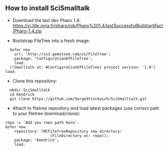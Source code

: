 ## How to install SciSmalltalk

* Download the last dev Pharo 1.4: https://ci.lille.inria.fr/pharo/job/Pharo%201.4/lastSuccessfulBuild/artifact/Pharo-1.4.zip

* Bootstrap FileTree into a fresh image:

```Smalltalk
  Gofer new
    url: 'http://ss3.gemstone.com/ss/FileTree';
    package: 'ConfigurationOfFileTree';
    load.
  ((Smalltalk at: #ConfigurationOfFileTree) project version: '1.0') load.
```

* Clone this repository:

```shell
  mkdir SciSmalltalk
  cd Kendrick
  git clone https://github.com/SergeStinckwich/SciSmalltalk.git
```

* Attach to filetree repository and load latest packages (use correct path to your filetree download/clone):

```Smalltalk
repo := 'Add you repo path here'.
Gofer new
    repository: (MCFileTreeRepository new directory: 
                    (FileDirectory on: repo));
    package: 'Kendrick';
    load.
```